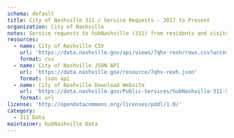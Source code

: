 ```yaml
---
schema: default
title: City of Nashville 311 / Service Requests - 2017 to Present
organization: City of Nashville
notes: Service requests to hubNashville (311) from residents and visitors. hubNashville is a one stop shop for Metro services. Residents or visitors can connect with a Metro representative to request services, share feedback, or ask questions by calling 311 within Davidson County, 615-862-5000 if out of county when making the call, or by visiting hub.Nashville.gov.
resources:
  - name: City of Nashville CSV
    url: 'https://data.nashville.gov/api/views/7qhx-rexh/rows.csv?accessType=DOWNLOAD'
    format: csv
  - name: City of Nashville JSON API
    url: 'https://data.nashville.gov/resource/7qhx-rexh.json'
    format: json api
  - name: City of Nashville Download Website
    url: 'https://data.nashville.gov/Public-Services/hubNashville-311-Service-Request-Data/7qhx-rexh'
    format: url
license: 'http://opendatacommons.org/licenses/pddl/1.0/'
category:
  - 311 Data
maintainer: hubNashville Data
---
```

